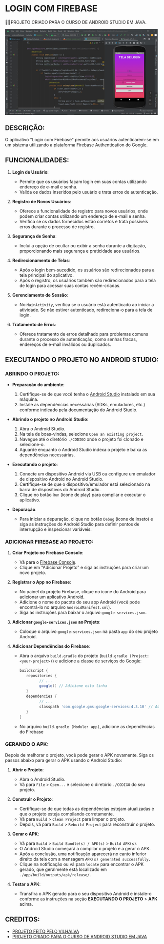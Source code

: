 # LOGIN COM FIREBASE
👨‍🏫PROJETO CRIADO PARA O CURSO DE ANDROID STUDIO EM JAVA.

<img src="FOTO.jpg" align="center" width="500"> <br>

## DESCRIÇÃO:
O aplicativo "Login com Firebase" permite aos usuários autenticarem-se em um sistema utilizando a plataforma Firebase Authentication do Google. 

## FUNCIONALIDADES:
1. **Login de Usuário**:
   - Permite que os usuários façam login em suas contas utilizando endereço de e-mail e senha.
   - Valida os dados inseridos pelo usuário e trata erros de autenticação.

2. **Registro de Novos Usuários**:
   - Oferece a funcionalidade de registro para novos usuários, onde podem criar contas utilizando um endereço de e-mail e senha.
   - Verifica se os dados fornecidos estão corretos e trata possíveis erros durante o processo de registro.

3. **Segurança de Senha**:
   - Inclui a opção de ocultar ou exibir a senha durante a digitação, proporcionando mais segurança e praticidade aos usuários.

4. **Redirecionamento de Telas**:
   - Após o login bem-sucedido, os usuários são redirecionados para a tela principal do aplicativo.
   - Após o registro, os usuários também são redirecionados para a tela de login para acessar suas contas recém-criadas.

5. **Gerenciamento de Sessão**:
   - No `MainActivity`, verifica se o usuário está autenticado ao iniciar a atividade. Se não estiver autenticado, redireciona-o para a tela de login.

6. **Tratamento de Erros**:
   - Oferece tratamento de erros detalhado para problemas comuns durante o processo de autenticação, como senhas fracas, endereços de e-mail inválidos ou duplicados.

## EXECUTANDO O PROJETO NO ANDROID STUDIO:   
### ABRINDO O PROJETO:
   - **Preparação do ambiente**:
     1. Certifique-se de que você tenha o [Android Studio](https://developer.android.com/studio) instalado em sua máquina.
     2. Instale as dependências necessárias (SDKs, emuladores, etc.) conforme indicado pela documentação do Android Studio.

   - **Abrindo o projeto no Android Studio**:
     1. Abra o Android Studio.
     2. Na tela de boas-vindas, selecione `Open an existing project`.
     3. Navegue até o diretório `./CODIGO` onde o projeto foi clonado e selecione-o.
     4. Aguarde enquanto o Android Studio indexa o projeto e baixa as dependências necessárias.

   - **Executando o projeto**:
     1. Conecte um dispositivo Android via USB ou configure um emulador de dispositivo Android no Android Studio.
     2. Certifique-se de que o dispositivo/emulador está selecionado na barra de dispositivos do Android Studio.
     3. Clique no botão `Run` (ícone de play) para compilar e executar o aplicativo.

   - **Depuração**:
     - Para iniciar a depuração, clique no botão `Debug` (ícone de inseto) e siga as instruções do Android Studio para definir pontos de interrupção e inspecionar variáveis.

### ADICIONAR FIREBASE AO PROJETO:
1. **Criar Projeto no Firebase Console**:
   - Vá para o [Firebase Console](https://console.firebase.google.com/).
   - Clique em "Adicionar Projeto" e siga as instruções para criar um novo projeto.

2. **Registrar o App no Firebase**:
   - No painel do projeto Firebase, clique no ícone do Android para adicionar um aplicativo Android.
   - Adicione o nome do pacote do seu app Android (você pode encontrá-lo no arquivo `AndroidManifest.xml`).
   - Siga as instruções para baixar o arquivo `google-services.json`.

3. **Adicionar `google-services.json` ao Projeto**:
   - Coloque o arquivo `google-services.json` na pasta `app` do seu projeto Android.

4. **Adicionar Dependências do Firebase**:
   - Abra o arquivo `build.gradle` do projeto (`build.gradle (Project: <your-project>)`) e adicione a classe de serviços do Google:
      ```gradle
      buildscript {
         repositories {
               // ...
               google() // Adicione esta linha
         }
         dependencies {
               // ...
               classpath 'com.google.gms:google-services:4.3.10' // Adicione esta linha
         }
      }
      ```
   - No arquivo `build.gradle (Module: app)`, adicione as dependências do Firebase
   
### GERANDO O APK:
   Depois de melhorar o projeto, você pode gerar o APK novamente. Siga os passos abaixo para gerar o APK usando o Android Studio:

   1. **Abrir o Projeto**:
      - Abra o Android Studio.
      - Vá para `File` > `Open...` e selecione o diretório `./CODIGO` do seu projeto.

   2. **Construir o Projeto**:
      - Certifique-se de que todas as dependências estejam atualizadas e que o projeto esteja compilando corretamente.
      - Vá para `Build` > `Clean Project` para limpar o projeto.
      - Depois, vá para `Build` > `Rebuild Project` para reconstruir o projeto.

   3. **Gerar o APK**:
      - Vá para `Build` > `Build Bundle(s) / APK(s)` > `Build APK(s)`.
      - O Android Studio começará a compilar o projeto e a gerar o APK.
      - Após a conclusão, uma notificação aparecerá no canto inferior direito da tela com a mensagem `APK(s) generated successfully.`
      - Clique na notificação ou vá para `locate` para encontrar o APK gerado, que geralmente está localizado em `./app/build/outputs/apk/release/`.

   4. **Testar o APK**:
      - Transfira o APK gerado para o seu dispositivo Android e instale-o conforme as instruções na seção **EXECUTANDO O PROJETO** > **APK** acima.

## CREDITOS:
- [PROJETO FEITO PELO VILHALVA](https://github.com/VILHALVA)
- [PROJETO CRIADO PARA O CURSO DE ANDROID STUDIO EM JAVA](https://github.com/VILHALVA/CURSO-DE-ANDROID-STUDIO-EM-JAVA)




